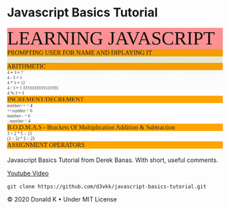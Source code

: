 # Javascript Basics Tutorial

![Website Screenshot](https://github.com/d3vkk/javascript-basics-tutorial/blob/master/screenshot.png)

Javascript Basics Tutorial from Derek Banas. With short, useful comments.

[Youtube Video](https://www.youtube.com/watch?v=fju9ii8YsGs)

```
git clone https://github.com/d3vkk/javascript-basics-tutorial.git
```

© 2020 Donald K • Under MIT License
